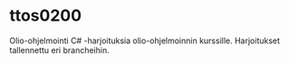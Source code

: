 # ttos0200
Olio-ohjelmointi
C# -harjoituksia olio-ohjelmoinnin kurssille.
Harjoitukset tallennettu eri brancheihin.
